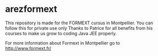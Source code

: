 # arezformext
This repository is made for the FORMEXT cursus in Montpellier.
You can follow this for private use only
Thanks to Patrice for all benefits from his courses to make us grow to coding Java JEE properly.

For more information about Formext in Montpellier go to http://www.formext.fr/